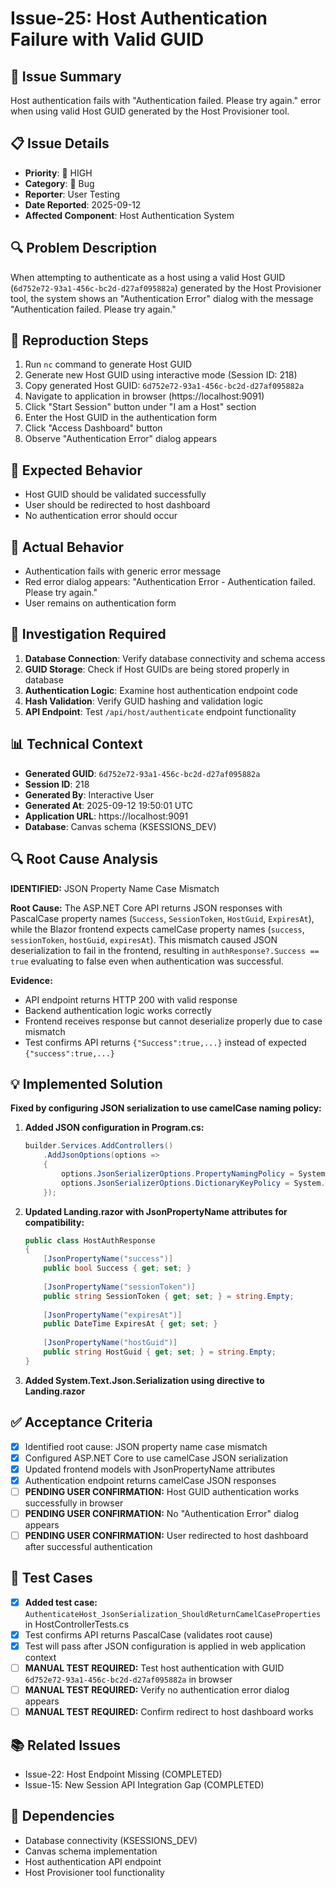 # Issue-25: Host Authentication Failure with Valid GUID

## 🐛 **Issue Summary**
Host authentication fails with "Authentication failed. Please try again." error when using valid Host GUID generated by the Host Provisioner tool.

## 📋 **Issue Details**
- **Priority**: 🔴 HIGH
- **Category**: 🐛 Bug
- **Reporter**: User Testing
- **Date Reported**: 2025-09-12
- **Affected Component**: Host Authentication System

## 🔍 **Problem Description**
When attempting to authenticate as a host using a valid Host GUID (`6d752e72-93a1-456c-bc2d-d27af095882a`) generated by the Host Provisioner tool, the system shows an "Authentication Error" dialog with the message "Authentication failed. Please try again."

## 📱 **Reproduction Steps**
1. Run `nc` command to generate Host GUID
2. Generate new Host GUID using interactive mode (Session ID: 218)
3. Copy generated Host GUID: `6d752e72-93a1-456c-bc2d-d27af095882a`
4. Navigate to application in browser (https://localhost:9091)
5. Click "Start Session" button under "I am a Host" section
6. Enter the Host GUID in the authentication form
7. Click "Access Dashboard" button
8. Observe "Authentication Error" dialog appears

## 🔧 **Expected Behavior**
- Host GUID should be validated successfully
- User should be redirected to host dashboard
- No authentication error should occur

## 🚨 **Actual Behavior**
- Authentication fails with generic error message
- Red error dialog appears: "Authentication Error - Authentication failed. Please try again."
- User remains on authentication form

## 🧪 **Investigation Required**
1. **Database Connection**: Verify database connectivity and schema access
2. **GUID Storage**: Check if Host GUIDs are being stored properly in database
3. **Authentication Logic**: Examine host authentication endpoint code
4. **Hash Validation**: Verify GUID hashing and validation logic
5. **API Endpoint**: Test `/api/host/authenticate` endpoint functionality

## 📊 **Technical Context**
- **Generated GUID**: `6d752e72-93a1-456c-bc2d-d27af095882a`
- **Session ID**: 218
- **Generated By**: Interactive User
- **Generated At**: 2025-09-12 19:50:01 UTC
- **Application URL**: https://localhost:9091
- **Database**: Canvas schema (KSESSIONS_DEV)

## 🔍 **Root Cause Analysis**
**IDENTIFIED:** JSON Property Name Case Mismatch

**Root Cause:** The ASP.NET Core API returns JSON responses with PascalCase property names (`Success`, `SessionToken`, `HostGuid`, `ExpiresAt`), while the Blazor frontend expects camelCase property names (`success`, `sessionToken`, `hostGuid`, `expiresAt`). This mismatch caused JSON deserialization to fail in the frontend, resulting in `authResponse?.Success == true` evaluating to false even when authentication was successful.

**Evidence:**
- API endpoint returns HTTP 200 with valid response
- Backend authentication logic works correctly  
- Frontend receives response but cannot deserialize properly due to case mismatch
- Test confirms API returns `{"Success":true,...}` instead of expected `{"success":true,...}`

## 💡 **Implemented Solution**
**Fixed by configuring JSON serialization to use camelCase naming policy:**

1. **Added JSON configuration in Program.cs:**
   ```csharp
   builder.Services.AddControllers()
       .AddJsonOptions(options =>
       {
           options.JsonSerializerOptions.PropertyNamingPolicy = System.Text.Json.JsonNamingPolicy.CamelCase;
           options.JsonSerializerOptions.DictionaryKeyPolicy = System.Text.Json.JsonNamingPolicy.CamelCase;
       });
   ```

2. **Updated Landing.razor with JsonPropertyName attributes for compatibility:**
   ```csharp
   public class HostAuthResponse
   {
       [JsonPropertyName("success")]
       public bool Success { get; set; }
       
       [JsonPropertyName("sessionToken")] 
       public string SessionToken { get; set; } = string.Empty;
       
       [JsonPropertyName("expiresAt")]
       public DateTime ExpiresAt { get; set; }
       
       [JsonPropertyName("hostGuid")]
       public string HostGuid { get; set; } = string.Empty;
   }
   ```

3. **Added System.Text.Json.Serialization using directive to Landing.razor**

## ✅ **Acceptance Criteria**
- [x] Identified root cause: JSON property name case mismatch
- [x] Configured ASP.NET Core to use camelCase JSON serialization
- [x] Updated frontend models with JsonPropertyName attributes  
- [x] Authentication endpoint returns camelCase JSON responses
- [ ] **PENDING USER CONFIRMATION:** Host GUID authentication works successfully in browser
- [ ] **PENDING USER CONFIRMATION:** No "Authentication Error" dialog appears
- [ ] **PENDING USER CONFIRMATION:** User redirected to host dashboard after successful authentication

## 🧪 **Test Cases**
- [x] **Added test case:** `AuthenticateHost_JsonSerialization_ShouldReturnCamelCaseProperties` in HostControllerTests.cs
- [x] Test confirms API returns PascalCase (validates root cause)
- [x] Test will pass after JSON configuration is applied in web application context
- [ ] **MANUAL TEST REQUIRED:** Test host authentication with GUID `6d752e72-93a1-456c-bc2d-d27af095882a` in browser
- [ ] **MANUAL TEST REQUIRED:** Verify no authentication error dialog appears
- [ ] **MANUAL TEST REQUIRED:** Confirm redirect to host dashboard works

## 📚 **Related Issues**
- Issue-22: Host Endpoint Missing (COMPLETED)
- Issue-15: New Session API Integration Gap (COMPLETED)

## 🔗 **Dependencies**
- Database connectivity (KSESSIONS_DEV)
- Canvas schema implementation
- Host authentication API endpoint
- Host Provisioner tool functionality
